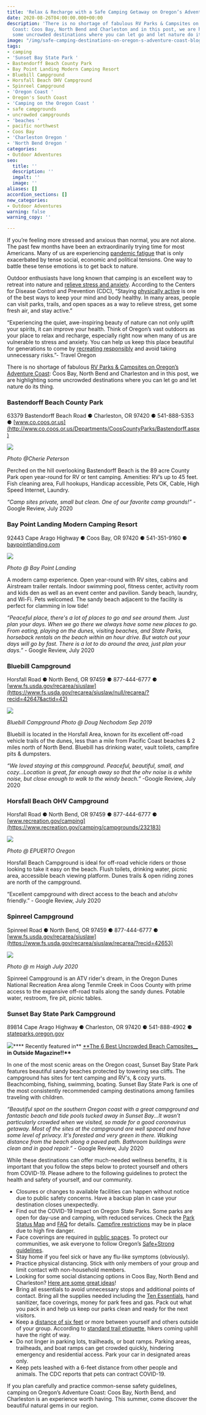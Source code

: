```yaml
---
title: 'Relax & Recharge with a Safe Camping Getaway on Oregon’s Adventure Coast '
date: 2020-08-26T04:00:00.000+00:00
description: 'There is no shortage of fabulous RV Parks & Campsites on Oregon’s Adventure
  Coast: Coos Bay, North Bend and Charleston and in this post, we are highlighting
  some uncrowded destinations where you can let go and let nature do its thing.'
image: "/img/safe-camping-destinations-on-oregon-s-adventure-coast-blog-695x322-jpg.jpg"
tags:
- camping
- 'Sunset Bay State Park '
- Bastendorff Beach County Park
- Bay Point Landing Modern Camping Resort
- Bluebill Campground
- Horsfall Beach OHV Campground
- Spinreel Campground
- 'Oregon Coast '
- Oregon's South Coast
- 'Camping on the Oregon Coast '
- safe campgrounds
- uncrowded campgrounds
- 'beaches '
- pacific northwest
- Coos Bay
- 'Charleston Oregon '
- 'North Bend Oregon '
categories:
- Outdoor Adventures
seo:
  title: ''
  description: ''
  imgalt: ''
  image: ''
aliases: []
accordion_sections: []
new_categories:
- Outdoor Adventures
warning: false
warning_copy: ''

---
```

If you’re feeling more stressed and anxious than normal, you are not alone. The past few months have been an extraordinarily trying time for most Americans. Many of us are experiencing [pandemic fatigue](https://www.hopkinsmedicine.org/health/conditions-and-diseases/coronavirus/how-to-deal-with-coronavirus-burnout-and-pandemic-fatigue) that is only exacerbated by tense social, economic and political tensions. One way to battle these tense emotions is to get back to nature.

Outdoor enthusiasts have long known that camping is an excellent way to retreat into nature and [relieve stress and anxiety](https://www.justraveling.com/alternative-travel/how-camping-can-relieve-stress-anxiety/). According to the Centers for Disease Control and Prevention (CDC), “Staying [physically active](https://www.cdc.gov/physicalactivity/index.html) is one of the best ways to keep your mind and body healthy. In many areas, people can visit parks, trails, and open spaces as a way to relieve stress, get some fresh air, and stay active.”

“Experiencing the quiet, awe-inspiring beauty of nature can not only uplift your spirits, it can improve your health. Think of Oregon’s vast outdoors as your place to relax and recharge, especially right now when many of us are vulnerable to stress and anxiety. You can help us keep this place beautiful for generations to come by [recreating responsibly](https://traveloregon.com/things-to-do/outdoor-recreation/take-care-out-there/) and avoid taking unnecessary risks.”- Travel Oregon

There is no shortage of fabulous [RV Parks & Campsites on Oregon’s Adventure Coast](https://www.oregonsadventurecoast.com/lodging/): Coos Bay, North Bend and Charleston and in this post, we are highlighting some uncrowded destinations where you can let go and let nature do its thing.

### Bastendorff Beach County Park

63379 Bastendorff Beach Road ⚈ Charleston, OR 97420 ⚈ 541-888-5353 ⚈ [www.co.coos.or.us](http://www.co.coos.or.us/Departments/CoosCountyParks/Bastendorff.aspx)

![](/img/bastendorf-google-images-september-2016-cherie-peterson.png)

_Photo @Cherie Peterson_

Perched on the hill overlooking Bastendorff Beach is the 89 acre County Park open year-round for RV or tent camping. Amenities: RV’s up to 45 feet. Fish cleaning area, Full hookups, Handicap accessible, Pets OK, Cable, High Speed Internet, Laundry.

_“Camp sites private, small but clean. One of our favorite camp grounds!” -_ Google Review, July 2020

### Bay Point Landing Modern Camping Resort

92443 Cape Arago Highway ⚈ Coos Bay, OR 97420 ⚈ 541-351-9160 ⚈ [baypointlanding.com](https://baypointlanding.com/)

![](/img/image-bay-point-landing-via-google-jul-2020.png)

_Photo @ Bay Point Landing_

A modern camp experience. Open year-round with RV sites, cabins and Airstream trailer rentals. Indoor swimming pool, fitness center, activity room and kids den as well as an event center and pavilion. Sandy beach, laundry, and Wi-Fi. Pets welcomed. The sandy beach adjacent to the facility is perfect for clamming in low tide!

_“Peaceful place, there's a lot of places to go and see around them. Just plan your days. When we go there we always have some new places to go. From eating, playing on the dunes, visiting beaches, and State Parks, horseback rentals on the beach within an hour drive. But watch out your days will go by fast. There is a lot to do around the area, just plan your days.”_ - Google Review, July 2020

### Bluebill Campground

Horsfall Road ⚈ North Bend, OR 97459 ⚈ 877-444-6777 ⚈ [www.fs.usda.gov/recarea/siuslaw](https://www.fs.usda.gov/recarea/siuslaw/null/recarea/?recid=42647&actid=42)

![](/img/bluebill-campground-photo-doug-nechodom-sep-2019.png)

_Bluebill Campground Photo @ Doug Nechodom Sep 2019_

Bluebill is located in the Horsfall Area, known for its excellent off-road vehicle trails of the dunes, less than a mile from Pacific Coast beaches & 2 miles north of North Bend. Bluebill has drinking water, vault toilets, campfire pits & dumpsters.

_“We loved staying at this campground. Peaceful, beautiful, small, and cozy...Location is great, far enough away so that the ohv noise is a white noise, but close enough to walk to the windy beach.”_ -Google Review, July 2020

### Horsfall Beach OHV Campground

Horsfall Road ⚈ North Bend, OR 97459 ⚈ 877-444-6777 ⚈ [www.recreation.gov/camping](https://www.recreation.gov/camping/campgrounds/232183)

![](/img/horsfall-beach-ohv-campground-photo-epuerto-oregon-google-may-2020.png)

_Photo @ EPUERTO Oregon_

Horsfall Beach Campground is ideal for off-road vehicle riders or those looking to take it easy on the beach. Flush toilets, drinking water, picnic area, accessible beach viewing platform. Dunes trails & open riding zones are north of the campground.

“Excellent campground with direct access to the beach and atv/ohv friendly.” - Google Review, July 2020

### Spinreel Campground

Spinreel Road ⚈ North Bend, OR 97459 ⚈ 877-444-6777 ⚈ [www.fs.usda.gov/recarea/siuslaw](https://www.fs.usda.gov/recarea/siuslaw/recarea/?recid=42653)

![](/img/safe-camping-destinations-on-oregon-s-adventure-coast-blog-695x322-jpg.jpg)

_Photo @ m Haigh July 2020_

Spinreel Campground is an ATV rider's dream, in the Oregon Dunes National Recreation Area along Tenmile Creek in Coos County with prime access to the expansive off-road trails along the sandy dunes. Potable water, restroom, fire pit, picnic tables.

### Sunset Bay State Park Campground

89814 Cape Arago Highway ⚈ Charleston, OR 97420 ⚈ 541-888-4902 ⚈ [stateparks.oregon.gov](https://stateparks.oregon.gov/index.cfm?do=park.profile&parkId=70)

![](/img/sunset-bay-campground-3-scaled.jpg)**** Recently featured in** [**The 6 Best Uncrowded Beach Campsites__](https://www.outsideonline.com/2414071/best-uncrowded-beach-camping-us) __in Outside Magazine!!**__

In one of the most scenic areas on the Oregon coast, Sunset Bay State Park features beautiful sandy beaches protected by towering sea cliffs. The campground has sites for tent camping and RV's, & cozy yurts. Beachcombing, fishing, swimming, boating. Sunset Bay State Park is one of the most consistently recommended camping destinations among families traveling with children.

_“Beautiful spot on the southern Oregon coast with a great campground and fantastic beach and tide pools tucked away in Sunset Bay...It wasn't particularly crowded when we visited, so made for a good coronavirus getaway. Most of the sites at the campground are well spaced and have some level of privacy. It's forested and very green in there. Walking distance from the beach along a paved path. Bathroom buildings were clean and in good repair.”_ - Google Review, July 2020

While these destinations can offer much-needed wellness benefits, it is important that you follow the steps below to protect yourself and others from COVID-19. Please adhere to the following guidelines to protect the health and safety of yourself, and our community.

* Closures or changes to available facilities can happen without notice due to public safety concerns. Have a backup plan in case your destination closes unexpectedly.
* Find out the COVID-19 Impact on Oregon State Parks. Some parks are open for day-use and camping, with reduced services. Check the [Park Status Map](https://stateparks.oregon.gov/index.cfm?do=visit.status) and [FAQ](https://stateparks.oregon.gov/index.cfm?do=v.feature-article&articleId=272) for details. [Campfire restrictions](https://stateparks.oregon.gov/index.cfm?do=v.feature-article&articleId=285) may be in place due to high fire danger.
* Face coverings are required in [public spaces](https://sharedsystems.dhsoha.state.or.us/DHSForms/Served/le2288K.pdf). To protect our communities, we ask everyone to follow Oregon’s [Safe+Strong guidelines](https://govstatus.egov.com/reopening-oregon).
* Stay home if you feel sick or have any flu-like symptoms (obviously).
* Practice physical distancing. Stick with only members of your group and limit contact with non-household members.
* Looking for some social distancing options in Coos Bay, North Bend and Charleston? [Here are some great ideas](https://www.oregonsadventurecoast.com/blog/five-fun-ways-to-social-distance-on-oregon-s-adventure-coast/)!
* Bring all essentials to avoid unnecessary stops and additional points of contact. Bring all the supplies needed including the [Ten Essentials](https://www.nps.gov/articles/10essentials.htm), hand sanitizer, face coverings, money for park fees and gas. Pack out what you pack in and help us keep our parks clean and ready for the next visitors.
* Keep a [distance of six feet](https://www.cdc.gov/coronavirus/2019-ncov/prepare/transmission.html) or more between yourself and others outside of your group. According to [standard trail etiquette](https://www.rei.com/blog/hike/trail-etiquette-who-has-the-right-of-way), hikers coming uphill have the right of way.
* Do not linger in parking lots, trailheads, or boat ramps. Parking areas, trailheads, and boat ramps can get crowded quickly, hindering emergency and residential access. Park your car in designated areas only.
* Keep pets leashed with a 6-feet distance from other people and animals. The CDC reports that pets can contract COVID-19.

If you plan carefully and practice common-sense safety guidelines, camping on Oregon’s Adventure Coast: Coos Bay, North Bend, and Charleston is an experience worth having. This summer, come discover the beautiful natural gems in our region.